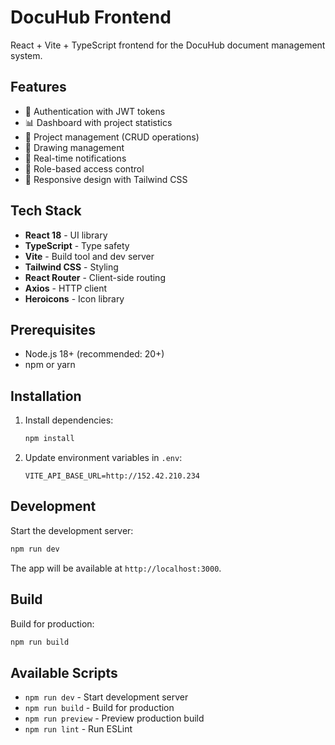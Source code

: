 # DocuHub Frontend

React + Vite + TypeScript frontend for the DocuHub document management system.

## Features

- 🔐 Authentication with JWT tokens
- 📊 Dashboard with project statistics
- 📁 Project management (CRUD operations)
- 📄 Drawing management
- 🔔 Real-time notifications
- 👥 Role-based access control
- 📱 Responsive design with Tailwind CSS

## Tech Stack

- **React 18** - UI library
- **TypeScript** - Type safety
- **Vite** - Build tool and dev server
- **Tailwind CSS** - Styling
- **React Router** - Client-side routing
- **Axios** - HTTP client
- **Heroicons** - Icon library

## Prerequisites

- Node.js 18+ (recommended: 20+)
- npm or yarn

## Installation

1. Install dependencies:
   ```bash
   npm install
   ```

2. Update environment variables in `.env`:
   ```
   VITE_API_BASE_URL=http://152.42.210.234
   ```

## Development

Start the development server:
```bash
npm run dev
```

The app will be available at `http://localhost:3000`.

## Build

Build for production:
```bash
npm run build
```

## Available Scripts

- `npm run dev` - Start development server
- `npm run build` - Build for production
- `npm run preview` - Preview production build
- `npm run lint` - Run ESLint

